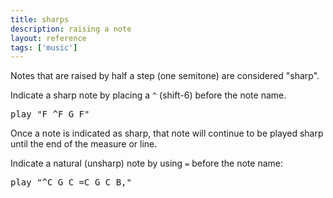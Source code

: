 ```yaml
---
title: sharps
description: raising a note
layout: reference
tags: ['music']
---
```


Notes that are raised by half a step (one semitone) are
considered "sharp".

Indicate a sharp note by placing a <code>^</code> (shift-6) before the
note name.

<pre class="jumbo">
play "F <span data-dfnup="makes subsequent Fs sharp">^</span>F G <span data-dfn="still sharp">F</span>"
</pre>

Once a note is indicated as sharp, that note will continue
to be played sharp until the end of the measure or line.

Indicate a natural (unsharp) note by using <code>=</code>
before the note name:

<pre class="jumbo">
play "<span data-dfnup="sharp">^</span>C G <span data-dfn="still sharp">C</span>&nbsp;<span data-dfnup="natural">=</span>C G <span data-dfn="still natural">C</span> B,"
</pre>
